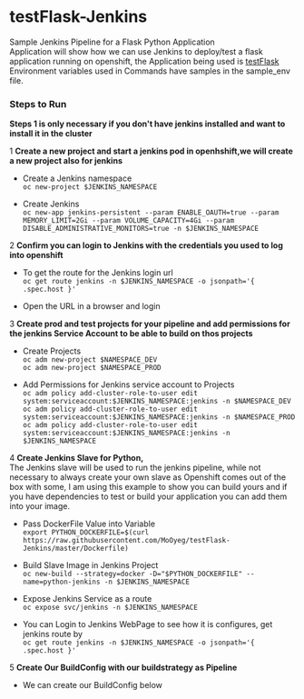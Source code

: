 # testFlask-Jenkins
Sample Jenkins Pipeline for a Flask Python Application<br/>
Application will show how we can use Jenkins to deploy/test a flask application running on openshift, the Application being used is [testFlask](https://github.com/MoOyeg/testFlask.git)<br/>
Environment variables used in Commands have samples in the sample_env file.<br/>


### Steps to Run<br/>
**Steps 1 is only necessary if you don't have jenkins installed and want to install it in the cluster**<br/>

1 **Create a new project and start a jenkins pod in openhshift,we will create a new project also for jenkins**<br/>
  - Create a Jenkins namespace<br/>
  ```oc new-project $JENKINS_NAMESPACE```<br/>
    
  - Create Jenkins<br/>
  ```oc new-app jenkins-persistent --param ENABLE_OAUTH=true --param MEMORY_LIMIT=2Gi --param VOLUME_CAPACITY=4Gi --param DISABLE_ADMINISTRATIVE_MONITORS=true -n $JENKINS_NAMESPACE```<br/>
      
2 **Confirm you can login to Jenkins with the credentials you used to log into openshift**
  - To get the route for the Jenkins login url<br/>
  ```oc get route jenkins -n $JENKINS_NAMESPACE -o jsonpath='{ .spec.host }'```

  - Open the URL in a browser and login<br/>
 
3 **Create prod and test projects for your pipeline and add permissions for the jenkins Service Account to be able to build on thos projects**<br/>
  - Create Projects <br/>
  ```oc adm new-project $NAMESPACE_DEV```<br/>
  ```oc adm new-project $NAMESPACE_PROD```<br/>
 
  - Add Permissions for Jenkins service account to Projects<br/>
  ```oc adm policy add-cluster-role-to-user edit system:serviceaccount:$JENKINS_NAMESPACE:jenkins -n $NAMESPACE_DEV```<br/>
  ```oc adm policy add-cluster-role-to-user edit system:serviceaccount:$JENKINS_NAMESPACE:jenkins -n $NAMESPACE_PROD```<br/>
  ```oc adm policy add-cluster-role-to-user edit system:serviceaccount:$JENKINS_NAMESPACE:jenkins -n $JENKINS_NAMESPACE```<br/>
 
4 **Create Jenkins Slave for Python,**<br/>
The Jenkins slave will be used to run the jenkins pipeline, while not necessary to always create your own slave as 
Openshift comes out of the box with some, I am using this example to show you can build yours and if you have dependencies 
to test or build your application you can add them into your image.<br/>
  - Pass DockerFile Value into Variable<br/>
  ```export PYTHON_DOCKERFILE=$(curl https://raw.githubusercontent.com/MoOyeg/testFlask-Jenkins/master/Dockerfile)```<br/>

  - Build Slave Image in Jenkins Project<br/>
  ```oc new-build --strategy=docker -D="$PYTHON_DOCKERFILE" --name=python-jenkins -n $JENKINS_NAMESPACE```<br/>

  - Expose Jenkins Service as a route<br/>
  ```oc expose svc/jenkins -n $JENKINS_NAMESPACE```

  - You can Login to Jenkins WebPage to see how it is configures, get jenkins route by<br/>
  ```oc get route jenkins -n $JENKINS_NAMESPACE -o jsonpath='{ .spec.host }' ```

5 **Create Our BuildConfig with our buildstrategy as Pipeline**<br/>
  - We can create our BuildConfig below<br/>
